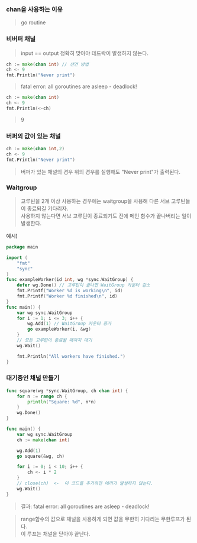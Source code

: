 ### chan을 사용하는 이유 
> go routine

### 비버퍼 채널 
> input == output 정확히 맞아야 데드락이 발생하지 않는다.
```go
ch := make(chan int) // 선언 방법
ch <- 9
fmt.Println("Never print") 
```
> fatal error: all goroutines are asleep - deadlock!
```go
ch := make(chan int) 
ch <- 9
fmt.Println(<-ch)
```
> 9

### 버퍼의 값이 있는 채널 

```go
ch := make(chan int,2)
ch <- 9
fmt.Println("Never print") 
```
> 버퍼가 있는 채널의 경우 위의 경우를 실행해도 "Never print"가 출력된다.

### Waitgroup
> 고루틴을 2개 이상 사용하는 경우에는 waitgroup을 사용해 다른 서브 고루틴들이 종료되길 기다리자.    
사용하지 않는다면 서브 고루틴이 종료되기도 전에 메인 함수가 끝나버리는 일이 발생한다.

예시) 
```go
package main

import (
	"fmt"
	"sync"
)
func exampleWorker(id int, wg *sync.WaitGroup) {
	defer wg.Done() // 고루틴이 끝나면 WaitGroup 카운터 감소
	fmt.Printf("Worker %d is working\n", id)	
	fmt.Printf("Worker %d finished\n", id)
}
func main() {
	var wg sync.WaitGroup	
	for i := 1; i <= 3; i++ {
		wg.Add(1) // WaitGroup 카운터 증가
		go exampleWorker(i, &wg)
	}
	// 모든 고루틴이 종료될 때까지 대기
	wg.Wait()

	fmt.Println("All workers have finished.")
}
```

### 대기중인 채널 만들기
```go
func square(wg *sync.WaitGroup, ch chan int) {
	for n := range ch {
		println("Square: %d", n*n)
	}
	wg.Done()
}

func main() {
	var wg sync.WaitGroup
	ch := make(chan int)

	wg.Add(1)
	go square(&wg, ch)

	for i := 0; i < 10; i++ {
		ch <- i * 2
	}
    // close(ch)  <-  이 코드를 추가하면 에러가 발생하지 않는다.
	wg.Wait()
}
```
> 결과: fatal error: all goroutines are asleep - deadlock! 

> range함수의 값으로 채널을 사용하게 되면 값을 무한히 기다리는 무한루프가 된다.    
이 루프는 채널을 닫아야 끝난다.   
